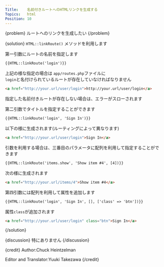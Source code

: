 ```yaml
---
Title:    名前付きルートへのHTMLリンクを生成する
Topics:   html
Position: 10
---
```


{problem}
ルートへのリンクを生成したい
{/problem}

{solution}
`HTML::linkRoute()` メソッドを利用します

第一引数にルートの名前を指定します

```html
{{HTML::linkRoute('login')}}
```

上記の様な指定の場合は `app/routes.php`ファイルに  
`login`と名付けられているルートが存在していなければなりません

```html
<a href="http://your.url/user/login">http://your.url/user/login</a>
```

指定した名前付きルートが存在しない場合は、エラーがスローされます

第二引数でタイトルを指定することができます

```html
{{HTML::linkRoute('login', 'Sign In')}}
```

以下の様に生成されます(ルーティングによって異なります)

```html
<a href="http://your.url/user/login">Sign In</a>
```

引数を利用する場合は、三番目のパラメータに配列を利用して指定することができます

```html
{{HTML::linkRoute('items.show', 'Show item #4', [4])}}
```

次の様に生成されます

```html
<a href="http://your.url/items/4">Show item #4</a>
```

第四引数には配列を利用して属性を追加します

```html
{{HTML::linkRoute('login', 'Sign In', [], ['class' => 'btn'])}}
```

属性`class`が追加されます

```html
<a href="http://your.url/user/login" class="btn">Sign In</a>
```
{/solution}

{discussion}
特にありません
{/discussion}

{credit}
Author:Chuck Heintzelman

Editor and Translator:Yuuki Takezawa
{/credit}
